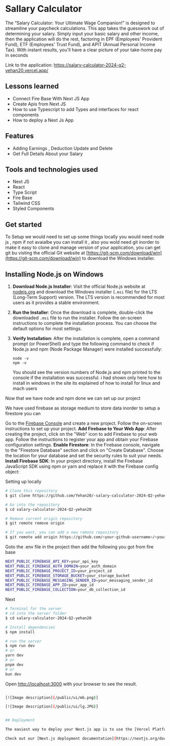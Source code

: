 
# Sallary Calculator


The “Salary Calculator: Your Ultimate Wage Companion!” is designed to streamline  your paycheck calculations. This app takes the guesswork out of determining your  salary. 
Simply input your basic salary and other income, then the application will do the rest,  factoring in EPF (Employees' Provident Fund), ETF (Employees' Trust Fund), and APIT 
(Annual Personal Income Tax). With instant results, you'll have a clear picture of your  take-home pay in seconds



Link to the application: https://salary-calculator-2024-q2-yehan20.vercel.app/

## Lessons learned

- Connect Fire Base With Next JS App
- Create Apis from Next JS
- How to use Typescript to add Types and interfaces for react components
- How to deploy a Next Js App

## Features

- Adding Earnings , Deduction Update and Delete
- Get Full Details About your Salary

## Tools and technologies used

- Next JS
- React
- Type Script
- Fire Base 
- Tailwind CSS
- Styled Components

## Get started

To Setup we would need to set up some things locally you would need node js , npm if not avaialbe you can install it , also you wold need git inorder to make it easy to clone and manage version of your application, you can get git bu visting  the official Git website at [https://git-scm.com/download/win](https://git-scm.com/download/win) to download the Windows installer. 

## Installing Node.js on Windows

1. **Download Node.js Installer**: Visit the official Node.js website at [nodejs.org](https://nodejs.org/) and download the Windows installer (`.msi` file) for the LTS (Long-Term Support) version. The LTS version is recommended for most users as it provides a stable environment.

2. **Run the Installer**: Once the download is complete, double-click the downloaded `.msi` file to run the installer. Follow the on-screen instructions to complete the installation process. You can choose the default options for most settings.

3. **Verify Installation**: After the installation is complete, open a command prompt (or PowerShell) and type the following command to check if Node.js and npm (Node Package Manager) were installed successfully:

    ```
    node -v
    npm -v
    ```

    You should see the version numbers of Node.js and npm printed to the console if the installation was successful. i had shown only here how to install in windows in the site its explained of how to install for linux and mach users

Now that we have node and npm done we can set up our project 

We have used firebase as storage medium to store data inorder to setup a firestore you can 

 Go to the [Firebase Console](https://console.firebase.google.com/) and create a new project. Follow the on-screen instructions to set up your project.
 **Add Firebase to Your Web App**: After creating the project, click on the "Web" icon to add Firebase to your web app. Follow the instructions to register your app and obtain your Firebase configuration settings. **Enable Firestore**: In the Firebase console, navigate to the "Firestore Database" section and click on "Create Database". Choose the location for your database and set the security rules to suit your needs.  **Install Firebase SDK**: In your project directory, install the Firebase JavaScript SDK using npm or yarn and replace it with the Firebase config object:

Setting up locally

```bash
# Clone this repository
$ git clone https://github.com/Yehan20/-salary-calculator-2024-Q2-yehan20.git

# Go into the repository
$ cd salary-calculator-2024-Q2-yehan20

# Remove current origin repository
$ git remote remove origin

# If you want, you can add a new remote repository
$ git remote add origin https://github.com/<your-github-username>/<your-repo-name>.git


```
Goto the .env file in the project then add the following you got from fire base
```bash
NEXT_PUBLIC_FIREBASE_API_KEY=your_api_key
NEXT_PUBLIC_FIREBASE_AUTH_DOMAIN=your_auth_domain
NEXT_PUBLIC_FIREBASE_PROJECT_ID=your_project_id
NEXT_PUBLIC_FIREBASE_STORAGE_BUCKET=your_storage_bucket
NEXT_PUBLIC_FIREBASE_MESSAGING_SENDER_ID=your_messaging_sender_id
NEXT_PUBLIC_FIREBASE_APP_ID=your_app_id
NEXT_PUBLIC_FIREBASE_COLLECTION=your_db_collection_id
```

Next
```bash
# Terminal for the server
# cd into the server folder
$ cd salary-calculator-2024-Q2-yehan20

# Install dependencies
$ npm install

# run the server
$ npm run dev
# or
yarn dev
# or
pnpm dev
# or
bun dev

```
Open [http://localhost:3000](http://localhost:3000) with your browser to see the result.

```bash

[![Image description](/public/ui/mb.png)]

[![Image description](/public/ui/lg.JPG)]


## Deployment

The easiest way to deploy your Next.js app is to use the [Vercel Platform](https://vercel.com/new?utm_medium=default-template&filter=next.js&utm_source=create-next-app&utm_campaign=create-next-app-readme) from the creators of Next.js.

Check out our [Next.js deployment documentation](https://nextjs.org/docs/deployment) for more details. -->



